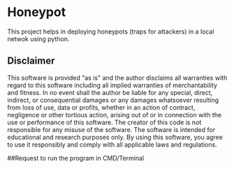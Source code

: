 # Honeypot
This project helps in deploying honeypots (traps for attackers) in a local netwok using python.
## Disclaimer
This software is provided "as is" and the author disclaims all warranties with regard to this software including all implied warranties of merchantability and fitness. In no event shall the author be liable for any special, direct, indirect, or consequential damages or any damages whatsoever resulting from loss of use, data or profits, whether in an action of contract, negligence or other tortious action, arising out of or in connection with the use or performance of this software.
The creator of this code is not responsible for any misuse of the software. The software is intended for educational and research purposes only. By using this software, you agree to use it responsibly and comply with all applicable laws and regulations.

##Request to run the program in CMD/Terminal
